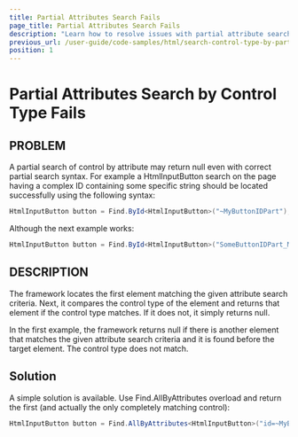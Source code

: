 ```yaml
---
title: Partial Attributes Search Fails
page_title: Partial Attributes Search Fails
description: "Learn how to resolve issues with partial attribute searches in Test Studio when locating controls by type. This guide provides a detailed explanation and a coded solution using C# to ensure accurate element identification."
previous_url: /user-guide/code-samples/html/search-control-type-by-partial-attributes-fails.aspx, /user-guide/code-samples/html/search-control-type-by-partial-attributes-fails
position: 1
---
```

# Partial Attributes Search by Control Type Fails 

## PROBLEM

A partial search of control by attribute may return null even with correct partial search syntax. For example a HtmlInputButton search on the page having a complex ID containing some specific string should be located successfully using the following syntax:

```C#
HtmlInputButton button = Find.ById<HtmlInputButton>("~MyButtonIDPart");
```


Although the next example works:


```C#
HtmlInputButton button = Find.ById<HtmlInputButton>("SomeButtonIDPart_MyButtonIDPart");
```

## DESCRIPTION

The framework locates the first element matching the given attribute search criteria. Next, it compares the control type of the element and returns that element if the control type matches. If it does not, it simply returns null.
 
In the first example, the framework returns null if there is another element that matches the given attribute search criteria and it is found before the target element. The control type does not match.

## Solution 

A simple solution is available. Use Find.AllByAttributes<Control Type> overload and return the first (and actually the only completely matching control):

```C#
HtmlInputButton button = Find.AllByAttributes<HtmlInputButton>("id=~MyButtonIDPart")[0];
```



